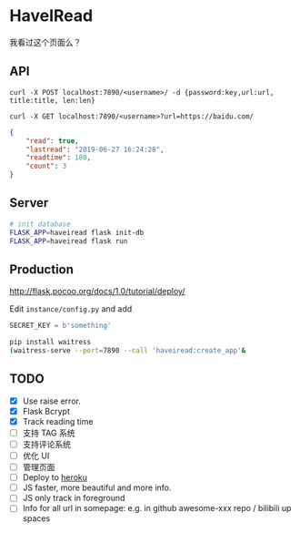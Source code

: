 # HaveIRead
我看过这个页面么？

## API
`curl -X POST localhost:7890/<username>/ -d {password:key,url:url, title:title, len:len}`

`curl -X GET localhost:7890/<username>?url=https://baidu.com/`

```json
{
    "read": true,
    "lastread": "2019-06-27 16:24:28",
    "readtime": 180,
    "count": 3
}
```

## Server
```bash
# init database
FLASK_APP=haveiread flask init-db
FLASK_APP=haveiread flask run
```

## Production
http://flask.pocoo.org/docs/1.0/tutorial/deploy/

Edit `instance/config.py` and add
```python
SECRET_KEY = b'something'
```

```bash
pip install waitress
(waitress-serve --port=7890 --call 'haveiread:create_app'&
```

## TODO
* [x] Use raise error.
* [x] Flask Bcrypt
* [x] Track reading time
* [ ] 支持 TAG 系统
* [ ] 支持评论系统
* [ ] 优化 UI
* [ ] 管理页面
* [ ] Deploy to [heroku](https://www.heroku.com/)
* [ ] JS faster, more beautiful and more info.
* [ ] JS only track in foreground
* [ ] Info for all url in somepage: e.g. in github awesome-xxx repo / bilibili up spaces
